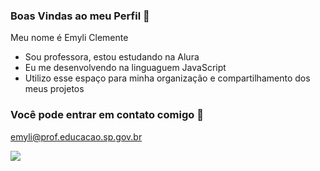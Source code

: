 ### Boas Vindas ao meu Perfil 🥭

Meu nome é Emyli Clemente 

- Sou professora, estou estudando na Alura 
- Eu me desenvolvendo na linguaguem JavaScript
- Utilizo esse espaço para minha organização e compartilhamento dos meus projetos

### Você pode entrar em contato comigo 📧

emyli@prof.educacao.sp.gov.br

![](https://media.tenor.com/WC6BaMDojvIAAAAM/vegeta-dragon-ball-super.gif)
